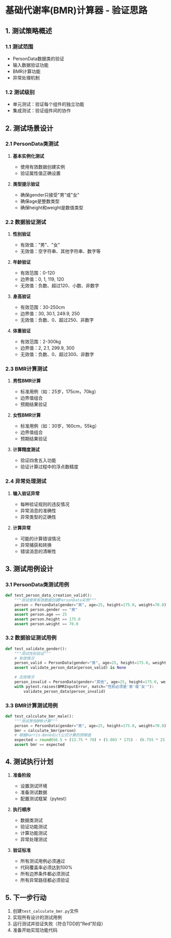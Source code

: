 # 基础代谢率(BMR)计算器 - 验证思路

## 1. 测试策略概述

### 1.1 测试范围
- PersonData数据类的验证
- 输入数据验证功能
- BMR计算功能
- 异常处理机制

### 1.2 测试级别
- 单元测试：验证每个组件的独立功能
- 集成测试：验证组件间的协作

## 2. 测试场景设计

### 2.1 PersonData类测试
1. **基本实例化测试**
   - 使用有效数据创建实例
   - 验证属性值正确设置

2. **类型提示验证**
   - 确保gender只接受"男"或"女"
   - 确保age是整数类型
   - 确保height和weight是数值类型

### 2.2 数据验证测试
1. **性别验证**
   - 有效值："男"、"女"
   - 无效值：空字符串、其他字符串、数字等

2. **年龄验证**
   - 有效范围：0-120
   - 边界值：0, 1, 119, 120
   - 无效值：负数、超过120、小数、非数字

3. **身高验证**
   - 有效范围：30-250cm
   - 边界值：30, 30.1, 249.9, 250
   - 无效值：负数、0、超过250、非数字

4. **体重验证**
   - 有效范围：2-300kg
   - 边界值：2, 2.1, 299.9, 300
   - 无效值：负数、0、超过300、非数字

### 2.3 BMR计算测试
1. **男性BMR计算**
   - 标准用例（如：25岁，175cm，70kg）
   - 边界值组合
   - 预期结果验证

2. **女性BMR计算**
   - 标准用例（如：30岁，160cm，55kg）
   - 边界值组合
   - 预期结果验证

3. **计算精度测试**
   - 验证四舍五入功能
   - 验证计算过程中的浮点数精度

### 2.4 异常处理测试
1. **输入验证异常**
   - 每种验证规则的违反情况
   - 异常消息的准确性
   - 异常类型的正确性

2. **计算异常**
   - 可能的计算错误情况
   - 异常捕获和转换
   - 错误消息的清晰性

## 3. 测试用例设计

### 3.1 PersonData类测试用例
```python
def test_person_data_creation_valid():
    """测试使用有效数据创建PersonData实例"""
    person = PersonData(gender="男", age=25, height=175.0, weight=70.0)
    assert person.gender == "男"
    assert person.age == 25
    assert person.height == 175.0
    assert person.weight == 70.0
```

### 3.2 数据验证测试用例
```python
def test_validate_gender():
    """测试性别验证"""
    # 有效情况
    person_valid = PersonData(gender="男", age=25, height=175.0, weight=70.0)
    assert validate_person_data(person_valid) is None
    
    # 无效情况
    person_invalid = PersonData(gender="其他", age=25, height=175.0, weight=70.0)
    with pytest.raises(BMRInputError, match="性别必须是'男'或'女'"):
        validate_person_data(person_invalid)
```

### 3.3 BMR计算测试用例
```python
def test_calculate_bmr_male():
    """测试男性BMR计算"""
    person = PersonData(gender="男", age=25, height=175.0, weight=70.0)
    bmr = calculate_bmr(person)
    # 根据Harris-Benedict公式计算的预期值
    expected = round(66.5 + (13.75 * 70) + (5.003 * 175) - (6.755 * 25))
    assert bmr == expected
```

## 4. 测试执行计划

1. **准备阶段**
   - 设置测试环境
   - 准备测试数据
   - 配置测试框架（pytest）

2. **执行顺序**
   - 数据类测试
   - 验证功能测试
   - 计算功能测试
   - 异常处理测试

3. **验证标准**
   - 所有测试用例必须通过
   - 代码覆盖率必须达到100%
   - 所有边界条件都必须测试
   - 所有异常路径都必须验证

## 5. 下一步行动

1. 创建`test_calculate_bmr.py`文件
2. 实现所有设计的测试用例
3. 运行测试并验证失败（符合TDD的"Red"阶段）
4. 准备开始实现功能代码 